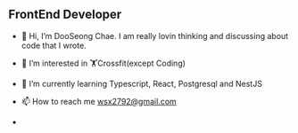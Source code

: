 ## FrontEnd Developer 
- 👋 Hi, I’m DooSeong Chae. I am really lovin thinking and discussing about code that I wrote. 
- 👀 I’m interested in :weight_lifting:Crossfit(except Coding) 
- 🌱 I’m currently learning Typescript, React, Postgresql and NestJS 
- 📫 How to reach me wsx2792@gmail.com 


- <!--- wsx2792/wsx2792 is a ✨ special ✨ repository because its `README.md` (this file) appears on your GitHub profile. You can click the Preview link to take a look at your changes. --->
